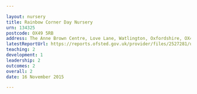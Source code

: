 ```yaml
---

layout: nursery
title: Rainbow Corner Day Nursery
urn: 134325
postcode: OX49 5RB
address: The Anne Brown Centre, Love Lane, Watlington, Oxfordshire, OX49 5RB
latestReportUrl: https://reports.ofsted.gov.uk/provider/files/2527281/urn/134325.pdf
teaching: 2
development: 1
leadership: 2
outcomes: 2
overall: 2
date: 16 November 2015

---
```

